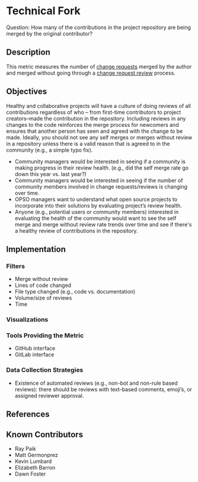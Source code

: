 # Technical Fork
Question: How many of the contributions in the project repository are being merged by the original contributor?

## Description
This metric measures the number of [change requests](https://chaoss.community/?p=3610) merged by the author and merged without going through a [change request review](https://chaoss.community/?p=4712) process. 

## Objectives
Healthy and collaborative projects will have a culture of doing reviews of all contributions regardless of who – from first-time contributors to project creators–made the contribution in the repository. Including reviews in any changes to the code reinforces the merge process for newcomers and ensures that another person has seen and agreed with the change to be made. Ideally, you should not see any self merges or merges without review in a repository unless there is a valid reason that is agreed to in the community (e.g., a simple typo fix). 

* Community managers would be interested in seeing if a community is making progress in their review health. (e.g., did the self merge rate go down this year vs. last year?)
* Community managers would be interested in seeing if the number of community members involved in change requests/reviews is changing over time. 
* OPSO managers want to understand what open source projects to incorporate into their solutions by evaluating project’s review health.  
* Anyone (e.g., potential users or community members) interested in evaluating the health of the community would want to see the self merge and merge without review rate trends over time and see if there's a healthy review of contributions in the repository. 

## Implementation

### Filters 
* Merge without review
* Lines of code changed
* File type changed (e.g., code vs. documentation)
* Volume/size of reviews
* Time
  
### Visualizations

### Tools Providing the Metric  
* GitHub interface  
* GitLab interface  

### Data Collection Strategies 

* Existence of automated reviews (e.g., non-bot and non-rule based reviews): there should be reviews with text-based comments, emoji’s, or assigned reviewer approval.  

## References


## Known Contributors
* Ray Paik
* Matt Germonprez 
* Kevin Lumbard
* Elizabeth Barron
* Dawn Foster
